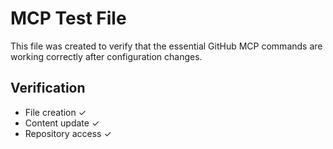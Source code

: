 # MCP Test File

This file was created to verify that the essential GitHub MCP commands are working correctly after configuration changes.

## Verification
- File creation ✓
- Content update ✓
- Repository access ✓